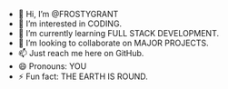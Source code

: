 - 👋 Hi, I’m @FROSTYGRANT
- 👀 I’m interested in CODING.
- 🌱 I’m currently learning FULL STACK DEVELOPMENT.
- 💞️ I’m looking to collaborate on MAJOR PROJECTS.
- 📫 Just reach me here on GitHub.
- 😄 Pronouns: YOU
- ⚡ Fun fact: THE EARTH IS ROUND.

<!---
FROSTYGRANT/FROSTYGRANT is a ✨ special ✨ repository because its `README.md` (this file) appears on your GitHub profile.
You can click the Preview link to take a look at your changes.
--->

